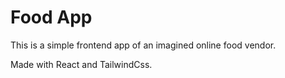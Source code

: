 # Food App

This is a simple frontend app of an imagined online food vendor.

Made with React and TailwindCss.